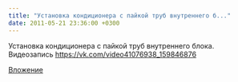 ```yaml
---
title: "Установка кондиционера с пайкой труб внутреннего б..."
date: 2011-05-21 23:36:00 +0300
---
```


Установка кондиционера с пайкой труб внутреннего блока.
Видеозапись
https://vk.com/video41076938_159846876

[Вложение](https://vk.com/video41076938_159846876)
